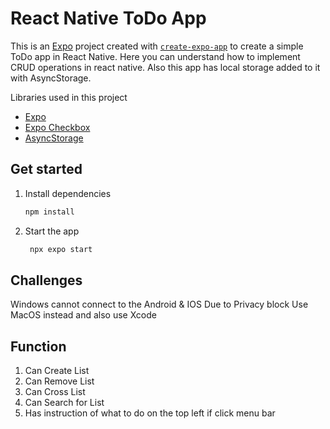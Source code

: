 # React Native ToDo App

This is an [Expo](https://expo.dev) project created with [`create-expo-app`](https://www.npmjs.com/package/create-expo-app) to create a simple ToDo app in React Native. Here you can understand how to implement CRUD operations in react native. Also this app has local storage added to it with AsyncStorage. 

Libraries used in this project

- [Expo](https://expo.dev)
- [Expo Checkbox](https://docs.expo.dev/versions/latest/sdk/checkbox/)
- [AsyncStorage](https://docs.expo.dev/versions/latest/sdk/async-storage/)


## Get started

1. Install dependencies

   ```bash
   npm install
   ```

2. Start the app

   ```bash
    npx expo start
   ```

## Challenges
Windows cannot connect to the Android & IOS Due to Privacy block
Use MacOS instead and also use Xcode

## Function
1. Can Create List
2. Can Remove List
3. Can Cross List 
4. Can Search for List
5. Has instruction of what to do on the top left if click menu bar
